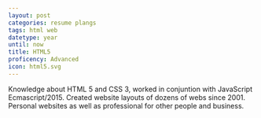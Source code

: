 ```yaml
---
layout: post
categories: resume plangs
tags: html web
datetype: year
until: now
title: HTML5
proficency: Advanced
icon: html5.svg
---
```


Knowledge about HTML 5 and CSS 3, worked in conjuntion with JavaScript Ecmascript/2015.
Created website layouts of dozens of webs since 2001. Personal websites as well as professional for other people and business.
